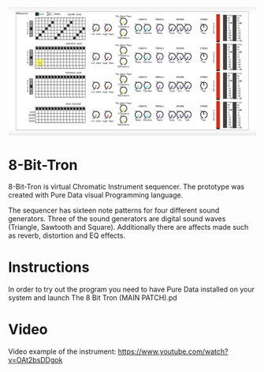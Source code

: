 ![](5.png)
# 8-Bit-Tron
 8-Bit-Tron is virtual Chromatic Instrument sequencer. The prototype was 
created with Pure Data visual Programming language.

The sequencer has sixteen note patterns for four different sound generators. 
Three of the sound generators are digital sound waves (Triangle, Sawtooth and Square). 
Additionally there are affects made such as reverb, distortion and EQ effects.


# Instructions
In order to try out the program you need to have Pure Data installed on your 
system and launch The 8 Bit Tron (MAIN PATCH).pd

# Video
Video example of the instrument: 
https://www.youtube.com/watch?v=OAt2bsDDgok
